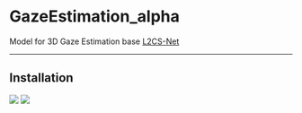 # GazeEstimation_alpha
Model for 3D Gaze Estimation base [L2CS-Net](https://github.com/Ahmednull/L2CS-Net)


___

## Installation
<img src="https://img.shields.io/badge/python%20-%2314354C.svg?&style=for-the-badge&logo=python&logoColor=white"/> <img src="https://img.shields.io/badge/PyTorch%20-%23EE4C2C.svg?&style=for-the-badge&logo=PyTorch&logoColor=white" />

